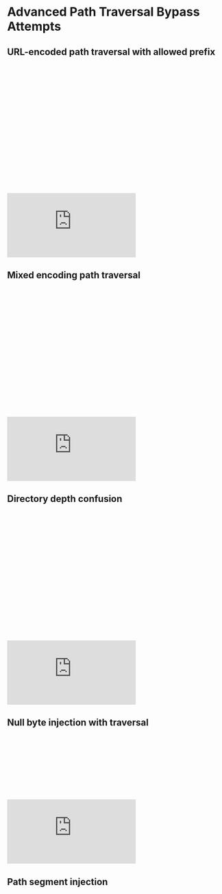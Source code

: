 # Advanced Path Traversal Bypass Attempts

## URL-encoded path traversal with allowed prefix
![](https://prefix.com/prefix/%2e%2e%2f%2e%2e%2f%2e%2e%2f%2e%2e%2fevil.com/attack.js)
![](https://prefix.com/prefix/..%252f..%252f..%252f..%252fevil.com/double-encoded.js)
![](https://prefix.com/prefix/..%c0%af..%c0%af..%c0%afevil.com/unicode-slash.js)

## Mixed encoding path traversal
![](https://prefix.com/prefix/..%2F..%2f..%2F..%2fevil.com/mixed-case.js)
![](https://prefix.com/prefix/..%u002f..%u002f..%u002fevil.com/unicode-encoding.js)
![](https://prefix.com/prefix/..\..\..\evil.com/backslash-traverse.js)

## Directory depth confusion
![](https://prefix.com/prefix/../../../../../../../../../../../../../../../../evil.com/deep-traverse.js)
![](https://prefix.com/prefix/a/../b/../c/../d/../../../../../evil.com/relative-dirs.js)
![](https://prefix.com/prefix/./../../evil.com/current-dir-escape.js)

## Null byte injection with traversal
![](https://prefix.com/prefix/../../evil.com%00/null-terminate.js)
![](https://prefix.com/prefix/../../evil.com%00.safe.com/null-confuse.js)

## Path segment injection
![](https://prefix.com/prefix/../../../evil.com/../../../evil.com/double-escape.js)
![](https://prefix.com/prefix/valid/../../../../../../evil.com/nested-escape.js)
![](https://prefix.com/prefix/.hidden/../../../evil.com/hidden-traverse.js)